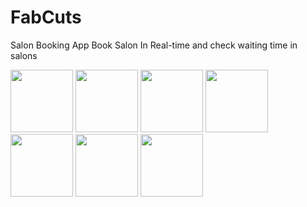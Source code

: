 # FabCuts
Salon Booking App
Book Salon In Real-time and check waiting time in salons

<img src="https://user-images.githubusercontent.com/63925155/113862196-bc64b480-97c5-11eb-9c3a-72b25aed1e20.jpg" width="100" height="100"/>
<img src="https://user-images.githubusercontent.com/63925155/113862205-bec70e80-97c5-11eb-9895-c1738302bbb5.jpg" width="100" height="100"/>
<img src="https://user-images.githubusercontent.com/63925155/113862209-bf5fa500-97c5-11eb-8237-b86bfea3c767.jpg" width="100" height="100"/>
<img src="https://user-images.githubusercontent.com/63925155/113862211-c090d200-97c5-11eb-8431-3ad11b90536f.jpg" width="100" height="100"/>
<img src="https://user-images.githubusercontent.com/63925155/113862217-c1296880-97c5-11eb-92d3-e487add1b394.jpg" width="100" height="100"/>
<img src="https://user-images.githubusercontent.com/63925155/113862219-c25a9580-97c5-11eb-8634-56c3502fff21.jpeg" width="100" height="100"/>
<img src="https://user-images.githubusercontent.com/63925155/113862221-c25a9580-97c5-11eb-93c3-90cd99d9820a.jpg" width="100" height="100"/>

